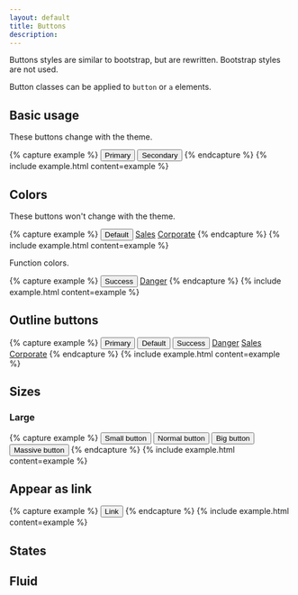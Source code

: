```yaml
---
layout: default
title: Buttons
description:
---
```


Buttons styles are similar to bootstrap, but are rewritten. Bootstrap styles are not used.

Button classes can be applied to `button` or `a` elements.

## Basic usage

These buttons change with the theme.

{% capture example %}
<button type="button" class="button focus">Primary</button>
<button type="button" class="button">Secondary</button>
{% endcapture %}
{% include example.html content=example %}

## Colors

These buttons won't change with the theme.

{% capture example %}
<button type="button" class="btn btn-primary">Default</button>
<a href="#" class="btn btn-warning">Sales</a>
<a href="#" class="btn btn-info">Corporate</a>
{% endcapture %}
{% include example.html content=example %}

Function colors.

{% capture example %}
<button type="button" class="btn btn-success">Success</button>
<a href="#" class="btn btn-danger">Danger</a>
{% endcapture %}
{% include example.html content=example %}

## Outline buttons

{% capture example %}
<button type="button" class="button primary outline">Primary</button>
<button type="button" class="button outline">Default</button>
<button type="button" class="button success outline">Success</button>
<a href="#" class="button danger outline">Danger</a>
<a href="#" class="button sales outline">Sales</a>
<a href="#" class="button corporate outline">Corporate</a>
{% endcapture %}
{% include example.html content=example %}


## Sizes

### Large

{% capture example %}
<button type="button" class="button small">Small button</button>
<button type="button" class="button">Normal button</button>
<button type="button" class="button big">Big button</button>
<button type="button" class="button massive">Massive button</button>
{% endcapture %}
{% include example.html content=example %}

## Appear as link

{% capture example %}
<button type="button" class="btn btn-link">Link</button>
{% endcapture %}
{% include example.html content=example %}

## States

## Fluid
